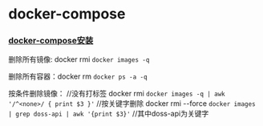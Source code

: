 # docker-compose

### [docker-compose安装](https://docs.docker.com/compose/install/)

删除所有镜像: docker rmi `docker images -q`

删除所有容器：docker rm `docker ps -a -q`

按条件删除镜像：
//没有打标签
docker rmi `docker images -q | awk '/^<none>/ { print $3 }'`
//按关键字删除
docker rmi --force `docker images | grep doss-api | awk '{print $3}'`    //其中doss-api为关键字

